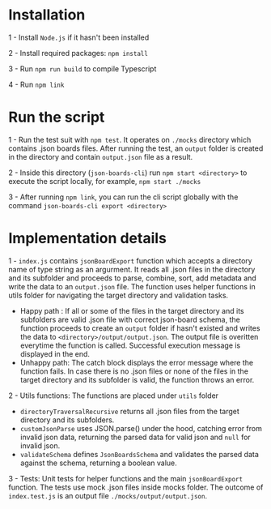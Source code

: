 # Installation

1 - Install `Node.js` if it hasn't been installed

2 - Install required packages: `npm install`

3 - Run `npm run build` to compile Typescript

4 - Run `npm link`

# Run the script

1 - Run the test suit with `npm test`. It operates on `./mocks` directory which contains .json boards files. After running the test, an `output` folder is created in the directory and contain `output.json` file as a result.

2 - Inside this directory (`json-boards-cli`) run `npm start <directory>` to execute the script locally, for example, `npm start ./mocks`

3 - After running `npm link`, you can run the cli script globally with the command `json-boards-cli export <directory>`

# Implementation details

1 - `index.js` contains `jsonBoardExport` function which accepts a directory name of type string as an argurment. It reads all .json files in the directory and its subfolder and proceeds to parse, combine, sort, add metadata and write the data to an `output.json` file. The function uses helper functions in utils folder for navigating the target directory and validation tasks.

- Happy path : If all or some of the files in the target directory and its subfolders are valid .json file with correct json-board schema, the function proceeds to create an `output` folder if hasn't existed and writes the data to `<directory>/output/output.json`. The output file is overitten everytime the function is called. Successful execution message is displayed in the end.
- Unhappy path: The catch block displays the error message where the function fails. In case there is no .json files or none of the files in the target directory and its subfolder is valid, the function throws an error.

2 - Utils functions: The functions are placed under `utils` folder

- `directoryTraversalRecursive` returns all .json files from the target directory and its subfolders.
- `customJsonParse` uses JSON.parse() under the hood, catching error from invalid json data, returning the parsed data for valid json and `null` for invalid json.
- `validateSchema` defines `JsonBoardsSchema` and validates the parsed data against the schema, returning a boolean value.

3 - Tests: Unit tests for helper functions and the main `jsonBoardExport` function. The tests use mock .json files inside mocks folder. The outcome of `index.test.js` is an output file `./mocks/output/output.json`.
